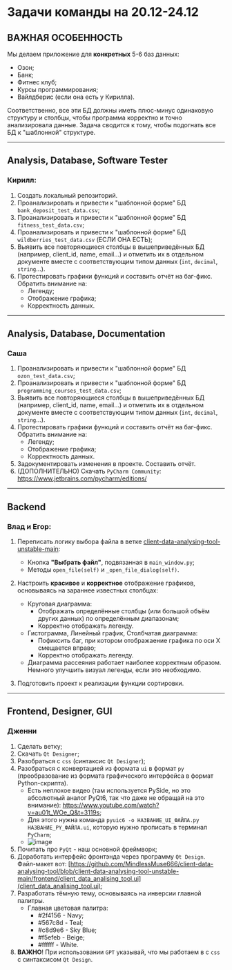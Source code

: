# Задачи команды на 20.12-24.12

## **ВАЖНАЯ ОСОБЕННОСТЬ**
Мы делаем приложение для **конкретных** 5-6 баз данных: 
  * Озон;
  * Банк;
  * Фитнес клуб;
  * Курсы программирования;
  * Вайлдберис (если она есть у Кирилла).

Соответственно, все эти БД должны иметь плюс-минус одинаковую структуру и столбцы, чтобы программа корректно и точно анализировала данные. Задача сводится к тому, чтобы подогнать все БД к "шаблонной" структуре.

---

## Analysis, Database, Software Tester
### **Кирилл**:
1. Создать локальный репозиторий.
2. Проанализировать и привести к "шаблонной форме" БД `bank_deposit_test_data.csv`;
3. Проанализировать и привести к "шаблонной форме" БД `fitness_test_data.csv`;
4. Проанализировать и привести к "шаблонной форме" БД `wildberries_test_data.csv` (ЕСЛИ ОНА ЕСТЬ);
5. Выявить все повторяющиеся столбцы в вышеприведённых БД (например, client_id, name, email...) и отметить их в отдельном документе вместе с соответствующим типом данных (`int`, `decimal`, `string`...).
6. Протестировать графики функций и составить отчёт на баг-фикс. Обратить внимание на:
    * Легенду;
    * Отображение графика;
    * Корректность данных.
  
---

## Analysis, Database, Documentation
### **Саша**
1. Проанализировать и привести к "шаблонной форме" БД `ozon_test_data.csv`;
2. Проанализировать и привести к "шаблонной форме" БД `programming_courses_test_data.csv`;
3. Выявить все повторяющиеся столбцы в вышеприведённых БД (например, client_id, name, email...) и отметить их в отдельном документе вместе с соответствующим типом данных (`int`, `decimal`, `string`...).
4. Протестировать графики функций и составить отчёт на баг-фикс. Обратить внимание на:
    * Легенду;
    * Отображение графика;
    * Корректность данных.
5. Задокументировать изменения в проекте. Составить отчёт.
6. (ДОПОЛНИТЕЛЬНО) Скачать `PyCharm Community`: https://www.jetbrains.com/pycharm/editions/

---

## Backend
### **Влад** и **Егор**:
1. Переписать логику выбора файла в ветке [client-data-analysing-tool-unstable-main](https://github.com/MindlessMuse666/client-data-analysing-tool "unstable-main branch"):
    * Кнопка **"Выбрать файл"**, подвязанная в `main_window.py`;
    * Методы `open_file(self)` и `_open_file_dialog(self)`.

2. Настроить **красивое** и **корректное** отображение графиков, основываясь на зараннее известных столбцах:
    * Круговая диаграмма: 
        * Отображать определённые столбцы (или большой объём других данных) по определённым диапазонам;
        * Корректно отображать легенду.
    * Гистограмма, Линейный график, Столбчатая диаграмма:
        * Пофиксить баг, при котором отображаение графика по оси X смещается вправо;
        * Корректно отображать легенду.
    * Диаграмма рассеяния работает наиболее корректным образом. Немного улучшить визуал легенды, если это необходимо.

3. Подготовить проект к реализации функции сортировки.

---

## Frontend, Designer, GUI
### **Дженни**
1. Сделать ветку;
2. Скачать `Qt Designer`;
3. Разобраться с `css` (синтаксис `Qt Designer`);
4. Разобраться с конвертацией из формата `ui` в формат `py` (преобразование из формата графического интерфейса в формат Python-скрипта).
    * Есть неплохое видео (там используется PySide, но это абсолютный аналог PyQt6, так что даже не обращай на это внимание): https://www.youtube.com/watch?v=au01t_WOe_Q&t=3119s;
    * Для этого нужна команда `pyuic6 -o НАЗВАНИЕ_UI_ФАЙЛА.py НАЗВАНИЕ_PY_ФАЙЛА.ui`, которую нужно прописать в терминал `PyCharm`;
    * ![image](https://github.com/user-attachments/assets/85922901-5f8c-4ebc-83eb-bb1ff22948c2)
5. Почитать про `PyQt` - наш основной фреймворк;
6. Доработать интерфейс фронтэнда через программу `Qt Design`. Файл-макет вот: [https://github.com/MindlessMuse666/client-data-analysing-tool/blob/client-data-analysing-tool-unstable-main/frontend/client_data_analising_tool.ui](client_data_analising_tool.ui);
7. Разработать тёмную тему, основываясь на инверсии главной палитры.
    * Главная цветовая палитра:
      * #2f4156 - Navy;
      * #567c8d - Teal;
      * #c8d9e6 - Sky Blue;
      * #f5efeb - Beige;
      * #ffffff - White.
7. **ВАЖНО**! При использовании `GPT` указывай, что мы работаем в с `css` с синтаксисом `Qt Design`.
